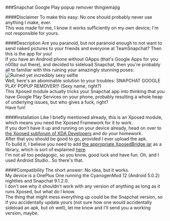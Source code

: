 ###Snapchat Google Play popup remover thingiemajig


####Disclaimer
To make this easy: No one should probably never use anything I make, ever.<br>
This was made for me, I know it works sufficiently on my own device; I'm not responsible for yours.


####Description
Are you paranoid, but not paranoid enough to not want to send naked pictures to your friends and everyone at TeamSnapchat? Then this is the app for you!<br>
If you have an Android phone without GApps (that's Google Apps for you n00bz out there), and decided to sideload Snapchat, then you're probably all to familiar with this ruining your amazingly stunning poses:<br>
![Ruined yet incredibly sexy selfie](https://ohnoestheresnoimagehereyetbecauseihaventuploadedanything.bummer)<br>
Well, here's an abominable solution to your troubles: SNAPCHAT GOOGLE PLAY POPUP REMOVER!!! (Sexy name, right?)<br>
This Xposed module actually tricks your Snapchat app into thinking that you have Google Play Services on your phone, probably resulting a whole heap of underlying issues, but who gives a fuck, right?<br>
Have fun!


####Installation
Like I briefly mentioned already, this is an Xposed module, which means you need the Xposed Framework for it to work.<br>
If you don't have it up and running on your device already, head on over to [the Xposed subforum of XDA Developers](http://forum.xda-developers.com/xposed) and do your homework.<br>
After that you should be good to go, provided I ever upload the apk.<br>
To build it, I believe you need to add [the appropriate XposedBridge jar](http://forum.xda-developers.com/attachment.php?attachmentid=3164199&d=1423860398) as a library, which is sort of explained [here](https://github.com/rovo89/XposedBridge/wiki/Development-tutorial#xposedbridgeapijar).<br>
I'm not all too pedagogic, so you know, good luck and have fun.
Oh, and I used Android Studio.. So there's that.


####Compatibility
The short answer: No idea, but it works.<br>
My device is a OnePlus One running the CyanogenMod 12 (Android 5.0.2) nightlies and Snapchat 9.1.2.0.<br>
I don't see why it shouldn't work with any version of anything as long as it runs Xposed, but what do I know.<br>
The thing that might mess everything up could be the Snapchat version, so if you accidentally update yours (not sure how one would accidentally sideload an apk, but oh well), let me know and I'll send you a working version, maybe.
